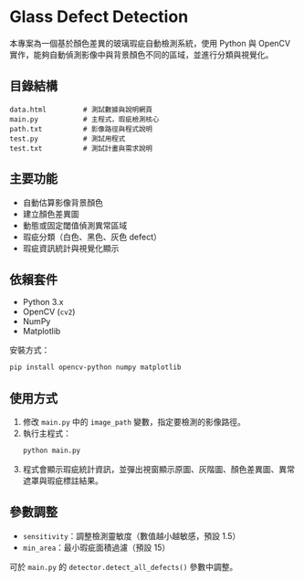 # Glass Defect Detection

本專案為一個基於顏色差異的玻璃瑕疵自動檢測系統，使用 Python 與 OpenCV 實作，能夠自動偵測影像中與背景顏色不同的區域，並進行分類與視覺化。

## 目錄結構

```
data.html         # 測試數據與說明網頁
main.py           # 主程式，瑕疵檢測核心
path.txt          # 影像路徑與程式說明
test.py           # 測試用程式
test.txt          # 測試計畫與需求說明
```

## 主要功能

- 自動估算影像背景顏色
- 建立顏色差異圖
- 動態或固定閾值偵測異常區域
- 瑕疵分類（白色、黑色、灰色 defect）
- 瑕疵資訊統計與視覺化顯示

## 依賴套件

- Python 3.x
- OpenCV (`cv2`)
- NumPy
- Matplotlib

安裝方式：
```sh
pip install opencv-python numpy matplotlib
```

## 使用方式

1. 修改 `main.py` 中的 `image_path` 變數，指定要檢測的影像路徑。
2. 執行主程式：
   ```sh
   python main.py
   ```
3. 程式會顯示瑕疵統計資訊，並彈出視窗顯示原圖、灰階圖、顏色差異圖、異常遮罩與瑕疵標註結果。

## 參數調整

- `sensitivity`：調整檢測靈敏度（數值越小越敏感，預設 1.5）
- `min_area`：最小瑕疵面積過濾（預設 15）

可於 `main.py` 的 `detector.detect_all_defects()` 參數中調整。

